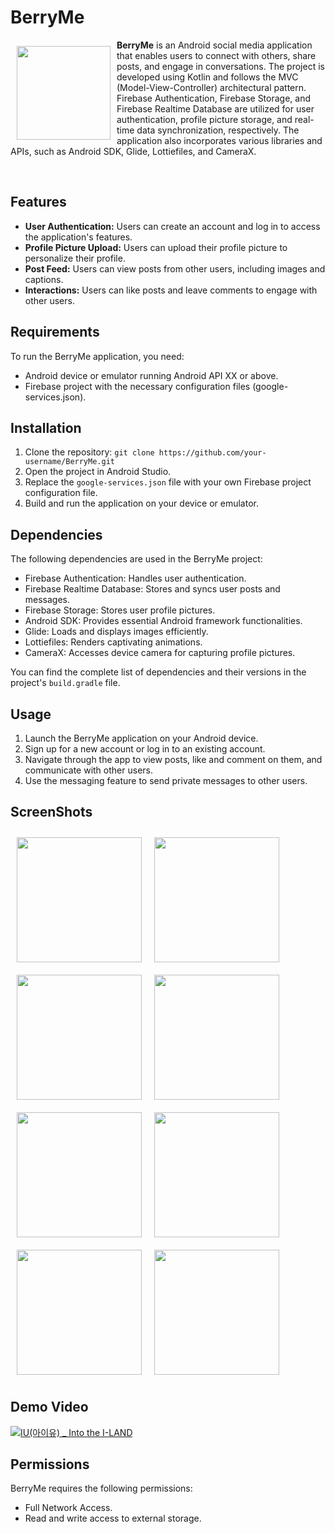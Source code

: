 # BerryMe
<img src="https://user-images.githubusercontent.com/40760917/234767191-30782279-6e4e-40c0-84ec-f07fc6a75ce9.png" align="left" width="150" hspace="10" vspace="10">

**BerryMe** is an Android social media application that enables users to connect with others, share posts, and engage in conversations. The project is developed using Kotlin and follows the MVC (Model-View-Controller) architectural pattern. Firebase Authentication, Firebase Storage, and Firebase Realtime Database are utilized for user authentication, profile picture storage, and real-time data synchronization, respectively. The application also incorporates various libraries and APIs, such as Android SDK, Glide, Lottiefiles, and CameraX.

<br>

## Features

- **User Authentication:** Users can create an account and log in to access the application's features.
- **Profile Picture Upload:** Users can upload their profile picture to personalize their profile.
- **Post Feed:** Users can view posts from other users, including images and captions.
- **Interactions:** Users can like posts and leave comments to engage with other users.

## Requirements

To run the BerryMe application, you need:

- Android device or emulator running Android API XX or above.
- Firebase project with the necessary configuration files (google-services.json).

## Installation

1. Clone the repository: `git clone https://github.com/your-username/BerryMe.git`
2. Open the project in Android Studio.
3. Replace the `google-services.json` file with your own Firebase project configuration file.
4. Build and run the application on your device or emulator.

## Dependencies

The following dependencies are used in the BerryMe project:

- Firebase Authentication: Handles user authentication.
- Firebase Realtime Database: Stores and syncs user posts and messages.
- Firebase Storage: Stores user profile pictures.
- Android SDK: Provides essential Android framework functionalities.
- Glide: Loads and displays images efficiently.
- Lottiefiles: Renders captivating animations.
- CameraX: Accesses device camera for capturing profile pictures.

You can find the complete list of dependencies and their versions in the project's `build.gradle` file.

## Usage

1. Launch the BerryMe application on your Android device.
2. Sign up for a new account or log in to an existing account.
3. Navigate through the app to view posts, like and comment on them, and communicate with other users.
4. Use the messaging feature to send private messages to other users.

## ScreenShots
<img src="https://user-images.githubusercontent.com/40760917/234768321-e7881810-4631-4fe8-ab32-7cde67cd2f89.jpg" align="left" width="200" hspace="10" vspace="10">
<img src="https://user-images.githubusercontent.com/40760917/234768409-a74d086e-0bc4-4449-a1e9-5aa08ecded43.jpg" align="left" width="200" hspace="10" vspace="10">
<img src="https://user-images.githubusercontent.com/40760917/234768422-0161b7b3-7184-4bb2-897b-169b91f485c4.jpg" align="left" width="200" hspace="10" vspace="10">
<img src="https://user-images.githubusercontent.com/40760917/234768435-cc1bd899-4984-44d2-9189-7258175b45bd.jpg" align="left" width="200" hspace="10" vspace="10">
<img src="https://user-images.githubusercontent.com/40760917/234768447-dfbf6ce3-09a1-4d23-bebd-5b219327c9f2.jpg" align="left" width="200" hspace="10" vspace="10">
<img src="https://user-images.githubusercontent.com/40760917/234768460-a8c35326-13ce-4956-a918-73b5ddcd5565.jpg" align="left" width="200" hspace="10" vspace="10">
<img src="https://user-images.githubusercontent.com/40760917/234768472-bc662175-6ce5-462e-87dc-94dc9115cee8.jpg" align="left" width="200" hspace="10" vspace="10">
<img src="https://user-images.githubusercontent.com/40760917/234768481-a04dece2-b5b3-4ce9-80be-930b440e8e7c.jpg" width="200" hspace="10" vspace="10">


## Demo Video
[![IU(아이유) _ Into the I-LAND](http://img.youtube.com/vi/W7E_GbgUWYQ/0.jpg)](https://youtu.be/W7E_GbgUWYQ?t=0s)


## Permissions
BerryMe requires the following permissions:
- Full Network Access.
- Read and write access to external storage.





